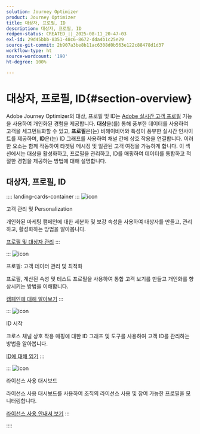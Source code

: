 ```yaml
---
solution: Journey Optimizer
product: Journey Optimizer
title: 대상자, 프로필, ID
description: 대상자, 프로필, ID
redpen-status: CREATED_||_2025-08-11_20-47-03
exl-id: 29d45bbb-8351-48c6-8672-dda4b1c25e29
source-git-commit: 2b907a3be8b11ac6308d0b563e122c88478d1d37
workflow-type: ht
source-wordcount: '190'
ht-degree: 100%

---
```


# 대상자, 프로필, ID{#section-overview}

Adobe Journey Optimizer의 대상, 프로필 및 ID는 [Adobe 실시간 고객 프로필](https://experienceleague.adobe.com/ko/docs/experience-platform/profile/home) 기능을 사용하여 개인화된 경험을 제공합니다. **대상**&#x200B;을(를) 통해 풍부한 데이터를 사용하여 고객을 세그먼트화할 수 있고, **프로필**&#x200B;은(는) 비헤이비어와 특성이 풍부한 실시간 인사이트를 제공하며, **ID**&#x200B;은(는) ID 그래프를 사용하여 채널 간에 상호 작용을 연결합니다. 이러한 요소는 함께 작동하여 타겟팅 메시징 및 일관된 고객 여정을 가능하게 합니다. 이 섹션에서는 대상을 활성화하고, 프로필을 관리하고, ID를 매핑하여 데이터를 통합하고 적절한 경험을 제공하는 방법에 대해 설명합니다.

## 대상자, 프로필, ID

:::: landing-cards-container
:::
![icon](https://cdn.experienceleague.adobe.com/icons/bullseye.svg?lang=ko)

고객 관리 및 Personalization

개인화된 마케팅 캠페인에 대한 세분화 및 보강 속성을 사용하여 대상자를 만들고, 관리하고, 활성화하는 방법을 알아봅니다.

[프로필 및 대상자 관리](audiences-landing-page.md)
:::

:::
![icon](https://cdn.experienceleague.adobe.com/icons/user-circle.svg?lang=ko)

프로필: 고객 데이터 관리 및 최적화

프로필, 계산된 속성 및 테스트 프로필을 사용하여 통합 고객 보기를 만들고 개인화를 향상시키는 방법을 이해합니다.

[캠페인에 대해 알아보기](profiles-landing-page.md)
:::

:::
![icon](https://cdn.experienceleague.adobe.com/icons/fingerprint.svg?lang=ko)

ID 시작

크로스 채널 상호 작용 매핑에 대한 ID 그래프 및 도구를 사용하여 고객 ID를 관리하는 방법을 알아봅니다.

[ID에 대해 읽기](../using/audience/get-started-identity.md)
:::

:::
![icon](https://cdn.experienceleague.adobe.com/icons/chart-line.svg?lang=ko)

라이선스 사용 대시보드

라이선스 사용 대시보드를 사용하여 조직의 라이선스 사용 및 참여 가능한 프로필을 모니터링합니다.

[라이선스 사용 안내서 보기](../using/audience/license-usage.md)
:::

::::
